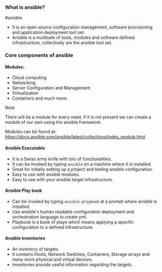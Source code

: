 ### What is ansible?
#ansible
- It is an open source configuration management, software provisioning and application deployment tool set.
- Ansible is a multitude of tools, modules and software defined infrastructure, collectively are the ansible tool set.

### Core components of ansible
#### Modules:
- Cloud computing
- Networking
- Server Configuration and Management
- Virtualization
- Containers and much more.

> [!Note]
> There will be a module for every need, if it is not present we can create a module of our own using the ansible framework.

Modules can be found at: https://docs.ansible.com/ansible/latest/collections/index_module.html

#### Ansible Executable
- It is a Swiss army knife with lots of functionalities.
- It can be invoked by typing `ansible` on a machine where it is installed.
- Great for initially setting up a project and testing ansible configuration.
- Easy to use with ansible modules.
- Easy to use with your ansible target infrastructure.

#### Ansible Play book
- Can be invoked by typing `ansible-playbook` at a prompt where ansible is installed.
- Use ansible's human readable configuration deployment and orchestration language to create yml.
- Playbook is a book of plays which means applying a specific configuration to a defined infrastructure.

#### Ansible Inventories
- An inventory of targets.
- It contains Hosts, Network Switches, Containers, Storage arrays and many more physical and virtual devices.
- Inventories provide useful information regarding the targets.



 
